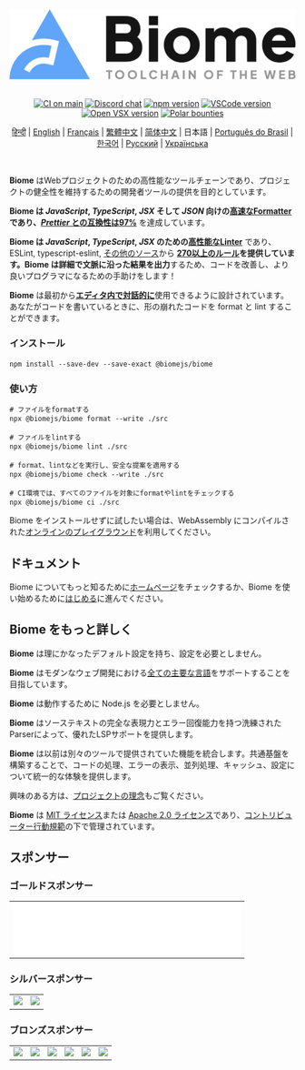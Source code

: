<div align="center">
  <picture>
    <source media="(prefers-color-scheme: dark)" srcset="https://raw.githubusercontent.com/biomejs/resources/main/svg/slogan-dark-transparent.svg">
    <source media="(prefers-color-scheme: light)" srcset="https://raw.githubusercontent.com/biomejs/resources/main/svg/slogan-light-transparent.svg">
    <img alt="Shows the banner of Biome, with its logo and the phrase 'Biome - Toolchain of the web'." src="https://raw.githubusercontent.com/biomejs/resources/main/svg/slogan-light-transparent.svg" width="700">
  </picture>

  <br>
  <br>

  [![CI on main][ci-badge]][ci-url]
  [![Discord chat][discord-badge]][discord-url]
  [![npm version][npm-badge]][npm-url]
  [![VSCode version][vscode-badge]][vscode-url]
  [![Open VSX version][open-vsx-badge]][open-vsx-url]
  [![Polar bounties][polar-badge]][polar-url]

  [ci-badge]: https://github.com/biomejs/biome/actions/workflows/main.yml/badge.svg
  [ci-url]: https://github.com/biomejs/biome/actions/workflows/main.yml
  [discord-badge]: https://badgen.net/discord/online-members/BypW39g6Yc?icon=discord&label=discord&color=60a5fa
  [discord-url]: https://biomejs.dev/chat
  [npm-badge]: https://badgen.net/npm/v/@biomejs/biome?icon=npm&color=60a5fa&label=%40biomejs%2Fbiome
  [npm-url]: https://www.npmjs.com/package/@biomejs/biome/v/latest
  [vscode-badge]: https://badgen.net/vs-marketplace/v/biomejs.biome?label=vscode&icon=visualstudio&color=60a5fa
  [vscode-url]: https://marketplace.visualstudio.com/items?itemName=biomejs.biome
  [open-vsx-badge]: https://badgen.net/open-vsx/version/biomejs/biome?label=open-vsx&color=60a5fa
  [open-vsx-url]: https://open-vsx.org/extension/biomejs/biome
  [polar-badge]: https://polar.sh/embed/seeks-funding-shield.svg?org=biomejs
  [polar-url]: https://polar.sh/biomejs

  <!-- Insert new entries lexicographically by language code.
     For example given below is the same order as these files appear on page:
     https://github.com/biomejs/biome/tree/main/packages/@biomejs/biome -->

  [हिन्दी](https://github.com/biomejs/biome/blob/main/packages/%40biomejs/biome/README.hi.md) | [English](https://github.com/biomejs/biome/blob/main/packages/%40biomejs/biome/README.md) | [Français](https://github.com/biomejs/biome/blob/main/packages/%40biomejs/biome/README.fr.md) | [繁體中文](https://github.com/biomejs/biome/blob/main/packages/%40biomejs/biome/README.zh-TW.md) | [简体中文](https://github.com/biomejs/biome/blob/main/packages/%40biomejs/biome/README.zh-CN.md) | 日本語 | [Português do Brasil](https://github.com/biomejs/biome/blob/main/packages/%40biomejs/biome/README.pt-BR.md) | [한국어](https://github.com/biomejs/biome/blob/main/packages/%40biomejs/biome/README.kr.md) | [Русский](https://github.com/biomejs/biome/blob/main/packages/%40biomejs/biome/README.ru.md) | [Українська](https://github.com/biomejs/biome/blob/main/packages/%40biomejs/biome/README.uk.md)
</div>

<br>

**Biome** はWebプロジェクトのための高性能なツールチェーンであり、プロジェクトの健全性を維持するための開発者ツールの提供を目的としています。

**Biome は _JavaScript_, _TypeScript_, _JSX_ そして _JSON_ 向けの[高速なFormatter](./benchmark#formatting)**であり、**[_Prettier_ との互換性は97%](https://console.algora.io/challenges/prettier)** を達成しています。

**Biome は _JavaScript_, _TypeScript_, _JSX_ のための[高性能なLinter](https://github.com/biomejs/biome/tree/main/benchmark#linting)** であり、ESLint, typescript-eslint, [その他のソース](https://github.com/biomejs/biome/discussions/3)から **[270以上のルール](https://biomejs.dev/linter/rules/)**を提供しています。Biome は**詳細で文脈に沿った結果を出力**するため、コードを改善し、より良いプログラマになるための手助けをします！

**Biome** は最初から[**エディタ内で対話的に**](https://biomejs.dev/ja/guides/integrate-in-editor/)使用できるように設計されています。
あなたがコードを書いているときに、形の崩れたコードを format と lint することができます。

### インストール

```shell
npm install --save-dev --save-exact @biomejs/biome
```

### 使い方

```shell
# ファイルをformatする
npx @biomejs/biome format --write ./src

# ファイルをlintする
npx @biomejs/biome lint ./src

# format、lintなどを実行し、安全な提案を適用する
npx @biomejs/biome check --write ./src

# CI環境では、すべてのファイルを対象にformatやlintをチェックする
npx @biomejs/biome ci ./src
```

Biome をインストールせずに試したい場合は、WebAssembly にコンパイルされた[オンラインのプレイグラウンド](https://biomejs.dev/playground/)を利用してください。

## ドキュメント

Biome についてもっと知るために[ホームページ][biomejs]をチェックするか、Biome を使い始めるために[はじめる][getting-started]に進んでください。

## Biome をもっと詳しく

**Biome** は理にかなったデフォルト設定を持ち、設定を必要としません。

**Biome** はモダンなウェブ開発における[全ての主要な言語][language-support]をサポートすることを目指しています。

**Biome** は動作するために Node.js を必要としません。

**Biome** はソーステキストの完全な表現力とエラー回復能力を持つ洗練されたParserによって、優れたLSPサポートを提供します。

**Biome** は以前は別々のツールで提供されていた機能を統合します。共通基盤を構築することで、コードの処理、エラーの表示、並列処理、キャッシュ、設定について統一的な体験を提供します。

興味のある方は、[プロジェクトの理念][biome-philosophy]もご覧ください。

**Biome** は [MIT ライセンス](https://github.com/biomejs/biome/tree/main/LICENSE-MIT)または [Apache 2.0 ライセンス](https://github.com/biomejs/biome/tree/main/LICENSE-APACHE)であり、[コントリビューター行動規範](https://github.com/biomejs/biome/tree/main/CODE_OF_CONDUCT.md)の下で管理されています。

## スポンサー

### ゴールドスポンサー

<table>
  <tbody>
    <tr>
      <td align="center" valign="middle">
        <a href="https://vercel.com/?utm_source=biome&utm_medium=readme" target="_blank">
          <picture>
            <source media="(prefers-color-scheme: light)" srcset="https://raw.githubusercontent.com/biomejs/resources/refs/heads/main/sponsors/vercel-dark.png" />
            <source media="(prefers-color-scheme: dark)" srcset="https://raw.githubusercontent.com/biomejs/resources/refs/heads/main/sponsors/vercel-light.png" />
            <img src="https://raw.githubusercontent.com/biomejs/resources/refs/heads/main/sponsors/vercel-light.png" width="400" alt="Vercel" />
          </picture>
        </a>
      </td>
    </tr>
  </tbody>
</table>

### シルバースポンサー


<table>
  <tbody>
    <tr>
      <td align="center" valign="middle">
        <a href="https://l2beat.com/?utm_source=biome&utm_medium=readme" target="_blank"><img src="https://images.opencollective.com/l2beat/c2b2a27/logo/256.png" height="100"></a>
      </td>
      <td align="center" valign="middle">
        <a href="https://www.phoenixlabs.dev/?utm_source=biome&utm_medium=readme" target="_blank"><img src="https://images.opencollective.com/phoenix-labs/2824ed4/logo/100.png?height=100" height="100"></a>
      </td>
    </tr>
  </tbody>
</table>


### ブロンズスポンサー

<table>
  <tbody>
    <tr>
      <td align="center" valign="middle">
        <a href="https://www.kanamekey.com" target="_blank"><img src="https://images.opencollective.com/kaname/d15fd98/logo/256.png?height=80" width="80"></a>
      </td>
      <td align="center" valign="middle">
        <a href="https://nanabit.dev/" target="_blank"><img src="https://images.opencollective.com/nanabit/d15fd98/logo/256.png?height=80" width="80"></a>
      </td>
      <td align="center" valign="middle">
        <a href="https://vital.io/" target="_blank"><img src="https://avatars.githubusercontent.com/u/25357309?s=200" width="80"></a>
      </td>
      <td align="center" valign="middle">
        <a href="https://coderabbit.ai/" target="_blank"><img src="https://avatars.githubusercontent.com/u/132028505?s=200&v=4" width="80"></a>
      </td>
      <td align="center" valign="middle">
        <a href="https://forge42.dev/" target="_blank"><img src="https://avatars.githubusercontent.com/u/161314831?s=200&v=4" width="80"></a>
      </td>
      <td align="center" valign="middle">
        <a href="https://forge42.dev/" target="_blank"><img src="https://avatars.githubusercontent.com/u/513560?s=200&v=4" width="80"></a>
      </td>
    </tr>
  </tbody>
</table>

[biomejs]: https://biomejs.dev/ja/
[biome-philosophy]: https://biomejs.dev/ja/internals/philosophy/
[language-support]: https://biomejs.dev/ja/internals/language-support/
[getting-started]: https://biomejs.dev/ja/guides/getting-started/

